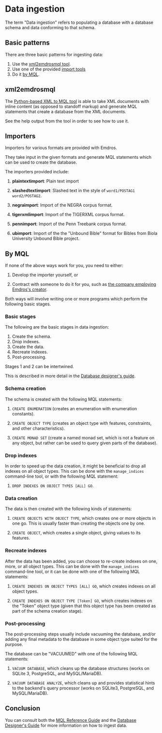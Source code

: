 # Data ingestion

The term "Data ingestion" refers to populating a database with a
database schema and data conforming to that schema.

## Basic patterns

There are three basic patterns for ingesting data:

1. Use the [xml2emdrosmql tool](#xml2emdrosmql).
2. Use one of the provided [import tools](#importers)
3. Do it [by MQL](#by-mql).

## xml2emdrosmql

The [Python-based XML to MQL
tool](https://github.com/emdros/python-xml2emdrosmql) is able to take
XML documents with inline content (as opposed to standoff markup) and
generate MQL statements that create a database from the XML documents.

See the help output from the tool in order to see how to use it.

## Importers

Importers for various formats are provided with Emdros.

They take input in the given formats and generate MQL statements which
can be used to create the database.

The importers provided include:

1. **plaintextimport**: Plain text import

2. **slashedtextimport**: Slashed text in the style of `word1/POSTAG1
word2/POSTAG2`.

3. **negraimport**: Import of the NEGRA corpus format.

4. **tigerxmlimport**: Import of the TIGERXML corpus format.

5. **pennimport**: Import of the Penn Treebank corpus format.

6. **ubimport**: Import of the the "Unbound Bible" format for Bibles
from Biola University Unbound Bible project.


## By MQL

If none of the above ways work for you, you need to either:

1. Develop the importer yourself, or

2. Contract with someone to do it for you, such as [the company
employing Emdros's creator](https://scripturesys.com/).

Both ways will involve writing one or more programs which perform the
following basic stages.

### Basic stages

The following are the basic stages in data ingestion:

1. Create the schema.
2. Drop indexes.
3. Create the data.
4. Recreate indexes.
5. Post-processing.

Stages 1 and 2 can be intertwined.

This is described in more detail in the [Database designer's
guide](https://dbdg.emdros.com/).


### Schema creation

The schema is created with the following MQL statements:

1. `CREATE ENUMERATION` (creates an enumeration with enumeration constants).

2. `CREATE OBJECT TYPE` (creates an object type with features,
constraints, and other characteristics).

3. `CREATE MONAD SET` (create a named monad set, which is not a
feature on any object, but rather can be used to query given parts of
the database).


### Drop indexes

In order to speed up the data creation, it might be beneficial to drop
all indexes on all object types. This can be done with the
`manage_indices` command-line tool, or with the following MQL
statement:

1. `DROP INDEXES ON OBJECT TYPES [ALL] GO`.


### Data creation

The data is then created with the following kinds of statements:

1. `CREATE OBJECTS WITH OBJECT TYPE`, which creates one or more
objects in one go.  This is usually faster than creating the objects
one by one.

2. `CREATE OBJECT`, which creates a single object, giving values to
its features.

### Recreate indexes

After the data has been added, you can choose to re-create indexes on
one, more, or all object types.  This can be done with the
`manage_indices` command-line tool, or it can be done with one of the
following MQL statements:

1. `CREATE INDEXES ON OBJECT TYPES [ALL] GO`, which creates indexes on
all object types.

2. `CREATE INDEXES ON OBJECT TYPE [Token] GO`, which creates indexes
on the "Token" object type (given that this object type has been
created as part of the schema creation stage).

### Post-processing

The post-processing steps usually include vacuuming the database,
and/or adding any final metadata to the database in some object type
suited for the purpose.

The database can be "VACUUMED" with one of the following MQL
statements:

1. `VACUUM DATABASE`, which cleans up the database structures (works
on SQLite 3, PostgreSQL, and MySQL/MariaDB).

2. `VACUUM DATABASE ANALYZE`, which cleans up and provides statistical
hints to the backend's query processor (works on SQLite3, PostgreSQL,
and MySQL/MariaDB).

## Conclusion

You can consult both the [MQL Reference
Guide](https://mqlref.emdros.com/) and the [Database Designer's
Guide](https://dbdg.emdros.com/) for more information on how to ingest
data.

